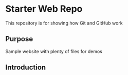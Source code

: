 # Starter Web Repo

This repository is for showing how Git and GitHub work

## Purpose

Sample website with plenty of files for demos

## Introduction